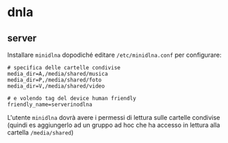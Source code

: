 # dnla

## server
Installare `minidlna` dopodiché editare `/etc/minidlna.conf` per
configurare:
```
# specifica delle cartelle condivise 
media_dir=A,/media/shared/musica
media_dir=P,/media/shared/foto
media_dir=V,/media/shared/video

# e volendo tag del device human friendly
friendly_name=serverinodlna
```
L'utente `minidlna` dovrà avere i permessi di lettura sulle cartelle
condivise (quindi es aggiungerlo ad un gruppo ad hoc che ha accesso in
lettura alla cartella `/media/shared`)
